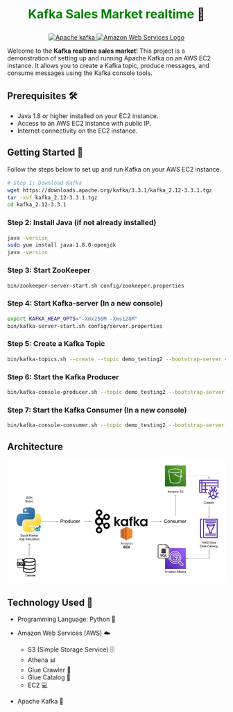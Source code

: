 # <p align="center"><span style="color:green">Kafka Sales Market realtime</span> 👋</p>


<p align="center">
    <a title="Apache Software Foundation, Apache License 2.0 <http://www.apache.org/licenses/LICENSE-2.0>, via Wikimedia Commons" href="https://commons.wikimedia.org/wiki/File:Apache_kafka.svg">
        <img width="50" alt="Apache kafka" src="https://upload.wikimedia.org/wikipedia/commons/thumb/0/05/Apache_kafka.svg/128px-Apache_kafka.svg.png">
    </a>
    <a title="Amazon.com Inc., Apache License 2.0 <http://www.apache.org/licenses/LICENSE-2.0>, via Wikimedia Commons" href="https://commons.wikimedia.org/wiki/File:Amazon_Web_Services_Logo.svg">
        <img width="90" alt="Amazon Web Services Logo" src="https://upload.wikimedia.org/wikipedia/commons/thumb/9/93/Amazon_Web_Services_Logo.svg/512px-Amazon_Web_Services_Logo.svg.png">
    </a>
</p>

Welcome to the **Kafka realtime sales market**! This project is a demonstration of setting up and running Apache Kafka on an AWS EC2 instance. It allows you to create a Kafka topic, produce messages, and consume messages using the Kafka console tools.

## Prerequisites 🛠️

- Java 1.8 or higher installed on your EC2 instance.
- Access to an AWS EC2 instance with public IP.
- Internet connectivity on the EC2 instance.

## Getting Started 🚀

Follow the steps below to set up and run Kafka on your AWS EC2 instance.

```bash
# Step 1: Download Kafka
wget https://downloads.apache.org/kafka/3.3.1/kafka_2.12-3.3.1.tgz
tar -xvf kafka_2.12-3.3.1.tgz
cd kafka_2.12-3.3.1
```

### Step 2: Install Java (if not already installed)
```bash
java -version
sudo yum install java-1.8.0-openjdk
java -version
```

### Step 3: Start ZooKeeper
```bash
bin/zookeeper-server-start.sh config/zookeeper.properties
```

### Step 4: Start Kafka-server (In a new console)
```bash
export KAFKA_HEAP_OPTS="-Xmx256M -Xms128M"
bin/kafka-server-start.sh config/server.properties
```


### Step 5: Create a Kafka Topic
```bash
bin/kafka-topics.sh --create --topic demo_testing2 --bootstrap-server <public_ip>:9092 --replication-factor 1 --partitions 1
```
### Step 6: Start the Kafka Producer
```bash
bin/kafka-console-producer.sh --topic demo_testing2 --bootstrap-server <public_ip>:9092
```
### Step 7: Start the Kafka Consumer (In a new console)
```bash
bin/kafka-console-consumer.sh --topic demo_testing2 --bootstrap-server <public_ip>:9092
```
## Architecture 
<p align="center">
   <a><img src="Architecture.jpg"></a>
</p>

## Technology Used 🚀

- Programming Language: Python 🐍
- Amazon Web Services (AWS) ☁️

  - S3 (Simple Storage Service) 🗄️
  - Athena 📊
  - Glue Crawler 🐜
  - Glue Catalog 📑
  - EC2 💻

- Apache Kafka 🚀


